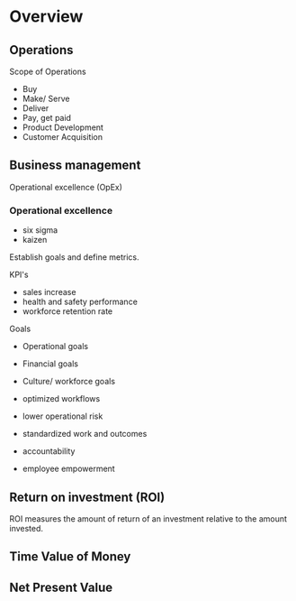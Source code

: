 # Overview

## Operations
Scope of Operations  
- Buy
- Make/ Serve
- Deliver
- Pay, get paid
- Product Development
- Customer Acquisition

## Business management
Operational excellence (OpEx)  

### Operational excellence
- six sigma
- kaizen

Establish goals and define metrics.  

KPI's
- sales increase
- health and safety performance
- workforce retention rate

Goals
- Operational goals
- Financial goals
- Culture/ workforce goals

- optimized workflows
- lower operational risk
- standardized work and outcomes
- accountability
- employee empowerment

## Return on investment (ROI)
ROI measures the amount of return of an investment relative to the amount invested.  

## Time Value of Money

## Net Present Value